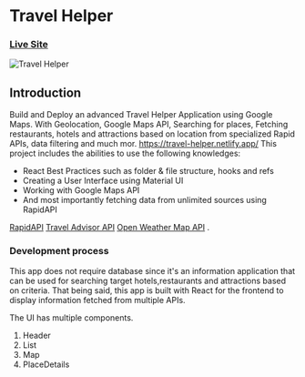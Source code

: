 # Travel Helper

### [Live Site](https://travel-helper.netlify.app/)

![Travel Helper](https://i.ibb.co/qph2cZn/image.pngg)

## Introduction

Build and Deploy an advanced Travel Helper Application using Google Maps. With Geolocation, Google Maps API, Searching for places, Fetching restaurants, hotels and attractions based on location from specialized Rapid APIs, data filtering and much mor.
https://travel-helper.netlify.app/
This project includes the abilities to use the following knowledges:

- React Best Practices such as folder & file structure, hooks and refs
- Creating a User Interface using Material UI
- Working with Google Maps API
- And most importantly fetching data from unlimited sources using RapidAPI

[RapidAPI](https://rapidapi.com/hub?utm_source=youtube.com/JavaScriptMastery&utm_medium=DevRel&utm_campaign=DevRel)
[Travel Advisor API](https://rapidapi.com/apidojo/api/travel-advisor?utm_source=youtube.com/JavaScriptMastery&utm_medium=DevRel&utm_campaign=DevRel)
[Open Weather Map API](https://rapidapi.com/community/api/open-weather-map?utm_source=youtube.com/JavaScriptMastery&utm_medium=DevRel&utm_campaign=DevRel)
.

### Development process

This app does not require database since it's an information application that can be used for searching target hotels,restaurants and attractions based on criteria.
That being said, this app is built with React for the frontend to display information fetched from multiple APIs.

The UI has multiple components.

1. Header
2. List
3. Map
4. PlaceDetails
